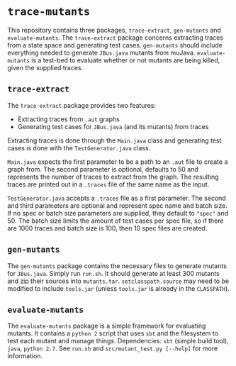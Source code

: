 # `trace-mutants`

This repository contains three packages, `trace-extract`, `gen-mutants` and `evaluate-mutants`.
The `trace-extract` package concerns extracting traces from a state space and generating test cases.
`gen-mutants` should include everything needed to generate `JBus.java` mutants from muJava.
`evaluate-mutants` is a test-bed to evaluate whether or not mutants are being killed, given the supplied traces.

## `trace-extract`

The `trace-extract` package provides two features:

* Extracting traces from `.aut` graphs
* Generating test cases for `JBus.java` (and its mutants) from traces

Extracting traces is done through the `Main.java` class and generating test cases is done with the `TestGenerator.java` class.

`Main.java` expects the first parameter to be a path to an `.aut` file to create a graph from.
The second parameter is optional, defaults to 50 and represents the number of traces to extract from the graph.
The resulting traces are printed out in a `.traces` file of the same name as the input.

`TestGenerator.java` accepts a `.traces` file as a first parameter.
The second and third parameters are optional and represent spec name and batch size.
If no spec or batch size parameters are supplied, they default to `"spec"` and 50.
The batch size limits the amount of test cases per spec file, 
so if there are 1000 traces and batch size is 100, then 10 spec files are created.

## `gen-mutants`

The `gen-mutants` package contains the necessary files to generate mutants for `JBus.java`. 
Simply run `run.sh`. It should generate at least 300 mutants and zip their sources into `mutants.tar`.
`setclasspath.source` may need to be modified to include `tools.jar` (unless `tools.jar` is already in the `CLASSPATH`).

## `evaluate-mutants`

The `evaluate-mutants` package is a simple framework for evaluating mutants.
It contains a `python 2` script that uses `sbt` and the filesystem to test each mutant and manage things.
Dependencies: `sbt` (simple build tool), `java`, `python 2.7`.
See `run.sh` and `src/mutant_test.py [--help]` for more information.

